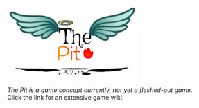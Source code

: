  <img src='readme/image2.jpg' width='300'> <br/>

*The Pit is a game concept currently, not yet a fleshed-out game.* <br/>
Click the link for an extensive game wiki.

